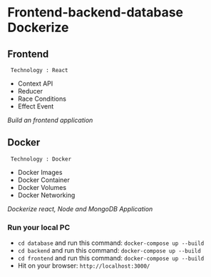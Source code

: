 
# Frontend-backend-database Dockerize

## Frontend
     Technology : React
- Context API
- Reducer
- Race Conditions
- Effect Event

_Build an frontend application_

## Docker
     Technology : Docker
- Docker Images
- Docker Container
- Docker Volumes
- Docker Networking


_Dockerize react, Node and MongoDB Application_


### Run your local PC
 - ```cd database``` and run this command: ``` docker-compose up --build ```
 - ```cd backend``` and run this command: ``` docker-compose up --build ```
 - ```cd frontend``` and run this command: ``` docker-compose up --build ```
 - Hit on your browser: ```http://localhost:3000/```